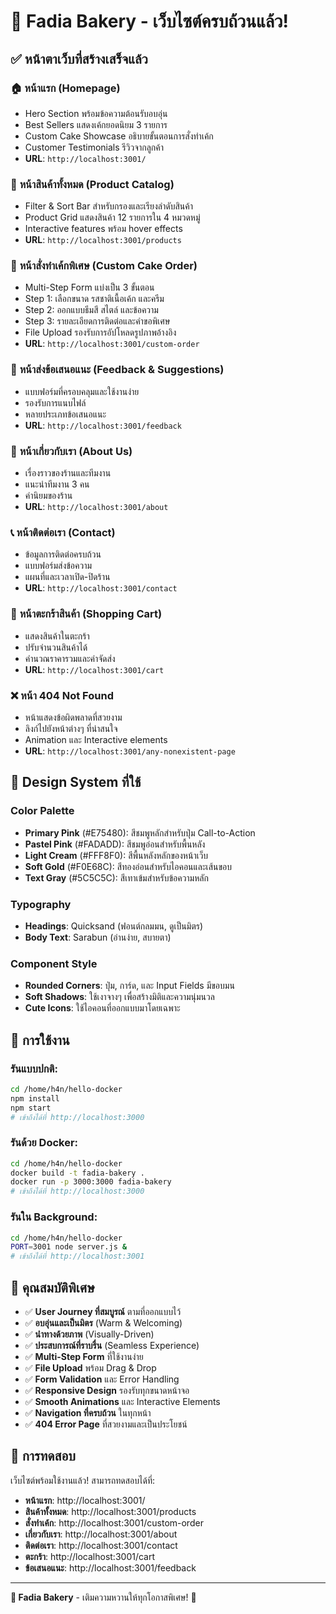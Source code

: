 # 🍰 Fadia Bakery - เว็บไซต์ครบถ้วนแล้ว!

## ✅ หน้าตาเว็บที่สร้างเสร็จแล้ว

### 🏠 **หน้าแรก (Homepage)**
- Hero Section พร้อมข้อความต้อนรับอบอุ่น
- Best Sellers แสดงเค้กยอดนิยม 3 รายการ
- Custom Cake Showcase อธิบายขั้นตอนการสั่งทำเค้ก
- Customer Testimonials รีวิวจากลูกค้า
- **URL**: `http://localhost:3001/`

### 🍰 **หน้าสินค้าทั้งหมด (Product Catalog)**
- Filter & Sort Bar สำหรับกรองและเรียงลำดับสินค้า
- Product Grid แสดงสินค้า 12 รายการใน 4 หมวดหมู่
- Interactive features พร้อม hover effects
- **URL**: `http://localhost:3001/products`

### 🎨 **หน้าสั่งทำเค้กพิเศษ (Custom Cake Order)**
- Multi-Step Form แบ่งเป็น 3 ขั้นตอน
- Step 1: เลือกขนาด รสชาติเนื้อเค้ก และครีม
- Step 2: ออกแบบธีมสี สไตล์ และข้อความ
- Step 3: รายละเอียดการติดต่อและคำขอพิเศษ
- File Upload รองรับการอัปโหลดรูปภาพอ้างอิง
- **URL**: `http://localhost:3001/custom-order`

### 💌 **หน้าส่งข้อเสนอแนะ (Feedback & Suggestions)**
- แบบฟอร์มที่ครอบคลุมและใช้งานง่าย
- รองรับการแนบไฟล์
- หลายประเภทข้อเสนอแนะ
- **URL**: `http://localhost:3001/feedback`

### 👥 **หน้าเกี่ยวกับเรา (About Us)**
- เรื่องราวของร้านและทีมงาน
- แนะนำทีมงาน 3 คน
- ค่านิยมของร้าน
- **URL**: `http://localhost:3001/about`

### 📞 **หน้าติดต่อเรา (Contact)**
- ข้อมูลการติดต่อครบถ้วน
- แบบฟอร์มส่งข้อความ
- แผนที่และเวลาเปิด-ปิดร้าน
- **URL**: `http://localhost:3001/contact`

### 🛒 **หน้าตะกร้าสินค้า (Shopping Cart)**
- แสดงสินค้าในตะกร้า
- ปรับจำนวนสินค้าได้
- คำนวณราคารวมและค่าจัดส่ง
- **URL**: `http://localhost:3001/cart`

### ❌ **หน้า 404 Not Found**
- หน้าแสดงข้อผิดพลาดที่สวยงาม
- ลิงก์ไปยังหน้าต่างๆ ที่น่าสนใจ
- Animation และ Interactive elements
- **URL**: `http://localhost:3001/any-nonexistent-page`

## 🎨 **Design System ที่ใช้**

### Color Palette
- **Primary Pink** (#E75480): สีชมพูหลักสำหรับปุ่ม Call-to-Action
- **Pastel Pink** (#FADADD): สีชมพูอ่อนสำหรับพื้นหลัง
- **Light Cream** (#FFF8F0): สีพื้นหลังหลักของหน้าเว็บ
- **Soft Gold** (#F0E68C): สีทองอ่อนสำหรับไอคอนและเส้นขอบ
- **Text Gray** (#5C5C5C): สีเทาเข้มสำหรับข้อความหลัก

### Typography
- **Headings**: Quicksand (ฟอนต์กลมมน, ดูเป็นมิตร)
- **Body Text**: Sarabun (อ่านง่าย, สบายตา)

### Component Style
- **Rounded Corners**: ปุ่ม, การ์ด, และ Input Fields มีขอบมน
- **Soft Shadows**: ใช้เงาจางๆ เพื่อสร้างมิติและความนุ่มนวล
- **Cute Icons**: ใช้ไอคอนที่ออกแบบมาโดยเฉพาะ

## 🚀 **การใช้งาน**

### รันแบบปกติ:
```bash
cd /home/h4n/hello-docker
npm install
npm start
# เข้าถึงได้ที่ http://localhost:3000
```

### รันด้วย Docker:
```bash
cd /home/h4n/hello-docker
docker build -t fadia-bakery .
docker run -p 3000:3000 fadia-bakery
# เข้าถึงได้ที่ http://localhost:3000
```

### รันใน Background:
```bash
cd /home/h4n/hello-docker
PORT=3001 node server.js &
# เข้าถึงได้ที่ http://localhost:3001
```

## 🌟 **คุณสมบัติพิเศษ**

- ✅ **User Journey ที่สมบูรณ์** ตามที่ออกแบบไว้
- ✅ **อบอุ่นและเป็นมิตร** (Warm & Welcoming)
- ✅ **นำทางด้วยภาพ** (Visually-Driven)
- ✅ **ประสบการณ์ที่ราบรื่น** (Seamless Experience)
- ✅ **Multi-Step Form** ที่ใช้งานง่าย
- ✅ **File Upload** พร้อม Drag & Drop
- ✅ **Form Validation** และ Error Handling
- ✅ **Responsive Design** รองรับทุกขนาดหน้าจอ
- ✅ **Smooth Animations** และ Interactive Elements
- ✅ **Navigation ที่ครบถ้วน** ในทุกหน้า
- ✅ **404 Error Page** ที่สวยงามและเป็นประโยชน์

## 📱 **การทดสอบ**

เว็บไซต์พร้อมใช้งานแล้ว! สามารถทดสอบได้ที่:
- **หน้าแรก**: http://localhost:3001/
- **สินค้าทั้งหมด**: http://localhost:3001/products
- **สั่งทำเค้ก**: http://localhost:3001/custom-order
- **เกี่ยวกับเรา**: http://localhost:3001/about
- **ติดต่อเรา**: http://localhost:3001/contact
- **ตะกร้า**: http://localhost:3001/cart
- **ข้อเสนอแนะ**: http://localhost:3001/feedback

---

**🍰 Fadia Bakery** - เติมความหวานให้ทุกโอกาสพิเศษ! 💖
